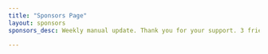 ```yaml
---
title: "Sponsors Page"
layout: sponsors
sponsors_desc: Weekly manual update. Thank you for your support. 3 friends have sponsored me.

---
```

### 